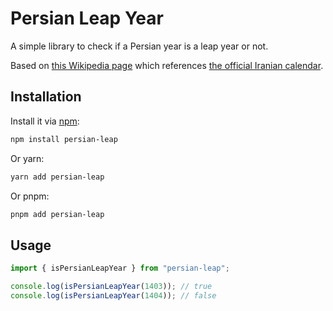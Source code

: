 # Persian Leap Year

A simple library to check if a Persian year is a leap year or not.

Based on [this Wikipedia page](https://fa.wikipedia.org/wiki/%DA%AF%D8%A7%D9%87%E2%80%8C%D8%B4%D9%85%D8%A7%D8%B1%DB%8C_%D8%B1%D8%B3%D9%85%DB%8C_%D8%A7%DB%8C%D8%B1%D8%A7%D9%86) which references [the official Iranian calendar](https://calendar.ut.ac.ir).

## Installation
Install it via [npm](https://www.npmjs.com/package/persian-leap):
```bash
npm install persian-leap
```
Or yarn:
```bash
yarn add persian-leap
```
Or pnpm:
```bash
pnpm add persian-leap
```

## Usage
```javascript
import { isPersianLeapYear } from "persian-leap";

console.log(isPersianLeapYear(1403)); // true
console.log(isPersianLeapYear(1404)); // false
```
